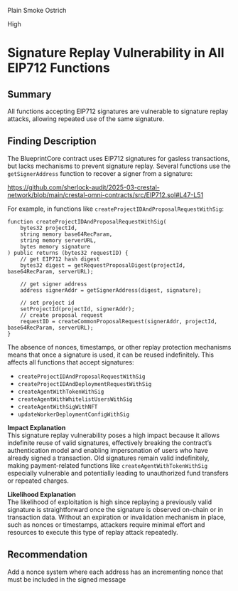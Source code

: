 Plain Smoke Ostrich

High

# Signature Replay Vulnerability in All EIP712 Functions



## Summary
All functions accepting EIP712 signatures are vulnerable to signature replay attacks, allowing repeated use of the same signature.

## Finding Description
The BlueprintCore contract uses EIP712 signatures for gasless transactions, but lacks mechanisms to prevent signature replay. Several functions use the `getSignerAddress` function to recover a signer from a signature:

https://github.com/sherlock-audit/2025-03-crestal-network/blob/main/crestal-omni-contracts/src/EIP712.sol#L47-L51


For example, in functions like `createProjectIDAndProposalRequestWithSig`:

```solidity
function createProjectIDAndProposalRequestWithSig(
    bytes32 projectId,
    string memory base64RecParam,
    string memory serverURL,
    bytes memory signature
) public returns (bytes32 requestID) {
    // get EIP712 hash digest
    bytes32 digest = getRequestProposalDigest(projectId, base64RecParam, serverURL);

    // get signer address
    address signerAddr = getSignerAddress(digest, signature);

    // set project id
    setProjectId(projectId, signerAddr);
    // create proposal request
    requestID = createCommonProposalRequest(signerAddr, projectId, base64RecParam, serverURL);
}
```

The absence of nonces, timestamps, or other replay protection mechanisms means that once a signature is used, it can be reused indefinitely. This affects all functions that accept signatures:
- `createProjectIDAndProposalRequestWithSig`
- `createProjectIDAndDeploymentRequestWithSig`
- `createAgentWithTokenWithSig`
- `createAgentWithWhitelistUsersWithSig`
- `createAgentWithSigWithNFT`
- `updateWorkerDeploymentConfigWithSig`



**Impact Explanation**  
This signature replay vulnerability poses a high impact because it allows indefinite reuse of valid signatures, effectively breaking the contract’s authentication model and enabling impersonation of users who have already signed a transaction. Old signatures remain valid indefinitely, making payment-related functions like `createAgentWithTokenWithSig` especially vulnerable and potentially leading to unauthorized fund transfers or repeated charges.

**Likelihood Explanation**  
The likelihood of exploitation is high since replaying a previously valid signature is straightforward once the signature is observed on-chain or in transaction data. Without an expiration or invalidation mechanism in place, such as nonces or timestamps, attackers require minimal effort and resources to execute this type of replay attack repeatedly.


## Recommendation
Add a nonce system where each address has an incrementing nonce that must be included in the signed message